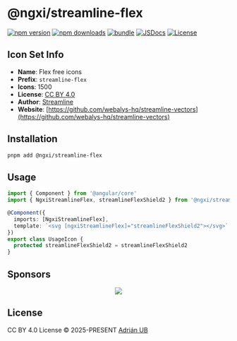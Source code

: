 # @ngxi/streamline-flex

[![npm version][npm-version-src]][npm-version-href]
[![npm downloads][npm-downloads-src]][npm-downloads-href]
[![bundle][bundle-src]][bundle-href]
[![JSDocs][jsdocs-src]][jsdocs-href]
[![License][license-src]][license-href]

## Icon Set Info

- **Name**: Flex free icons
- **Prefix**: `streamline-flex`
- **Icons**: 1500
- **License**: [CC BY 4.0](https://creativecommons.org/licenses/by/4.0/)
- **Author**: [Streamline](https://github.com/webalys-hq/streamline-vectors)
- **Website**: [https://github.com/webalys-hq/streamline-vectors](https://github.com/webalys-hq/streamline-vectors)

## Installation

```sh
pnpm add @ngxi/streamline-flex
```

## Usage

```ts
import { Component } from '@angular/core'
import { NgxiStreamlineFlex, streamlineFlexShield2 } from '@ngxi/streamline-flex'

@Component({
  imports: [NgxiStreamlineFlex],
  template: `<svg [ngxiStreamlineFlex]="streamlineFlexShield2"></svg>`
})
export class UsageIcon {
  protected streamlineFlexShield2 = streamlineFlexShield2
}
```

## Sponsors

<p align="center">
  <a href="https://cdn.jsdelivr.net/gh/adrian-ub/static/sponsors.svg">
    <img src='https://cdn.jsdelivr.net/gh/adrian-ub/static/sponsors.svg'/>
  </a>
</p>

## License

CC BY 4.0 License © 2025-PRESENT [Adrián UB](https://github.com/adrian-ub)

<!-- Badges -->

[npm-version-src]: https://img.shields.io/npm/v/@ngxi/streamline-flex?style=flat&colorA=080f12&colorB=1fa669
[npm-version-href]: https://npmjs.com/package/@ngxi/streamline-flex
[npm-downloads-src]: https://img.shields.io/npm/dm/@ngxi/streamline-flex?style=flat&colorA=080f12&colorB=1fa669
[npm-downloads-href]: https://npmjs.com/package/@ngxi/streamline-flex
[bundle-src]: https://img.shields.io/bundlephobia/minzip/@ngxi/streamline-flex?style=flat&colorA=080f12&colorB=1fa669&label=minzip
[bundle-href]: https://bundlephobia.com/result?p=@ngxi/streamline-flex
[license-src]: https://img.shields.io/npm/l/@ngxi/streamline-flex?style=flat&colorA=080f12&colorB=1fa669
[license-href]: https://github.com/adrian-ub/ngxi/blob/main/LICENSE
[jsdocs-src]: https://img.shields.io/badge/jsdocs-reference-080f12?style=flat&colorA=080f12&colorB=1fa669
[jsdocs-href]: https://www.jsdocs.io/package/@ngxi/streamline-flex
